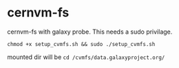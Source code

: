 # cernvm-fs
cernvm-fs with galaxy probe. This needs a sudo privilage. 

`chmod +x setup_cvmfs.sh && sudo ./setup_cvmfs.sh`

mounted dir will be `cd /cvmfs/data.galaxyproject.org/`
